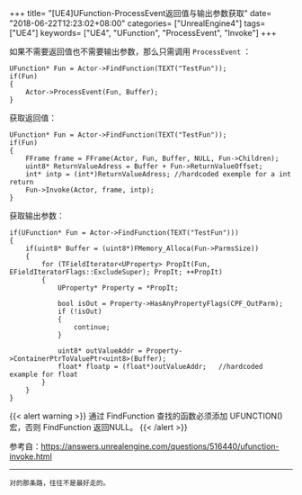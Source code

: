 +++
title= "[UE4]UFunction-ProcessEvent返回值与输出参数获取"
date= "2018-06-22T12:23:02+08:00"
categories= ["UnrealEngine4"]
tags= ["UE4"]
keywords= ["UE4", "UFunction", "ProcessEvent", "Invoke"]
+++

如果不需要返回值也不需要输出参数，那么只需调用 `ProcessEvent` ：

    UFunction* Fun = Actor->FindFunction(TEXT("TestFun"));
    if(Fun)
    {
        Actor->ProcessEvent(Fun, Buffer);
    }


获取返回值：

    UFunction* Fun = Actor->FindFunction(TEXT("TestFun"));
    if(Fun)
    {
        FFrame frame = FFrame(Actor, Fun, Buffer, NULL, Fun->Children);
        uint8* ReturnValueAdress = Buffer + Fun->ReturnValueOffset;
        int* intp = (int*)ReturnValueAdress; //hardcoded exemple for a int return
        Fun->Invoke(Actor, frame, intp);
    }
    
获取输出参数：

    if(UFunction* Fun = Actor->FindFunction(TEXT("TestFun")))
    {
        if(uint8* Buffer = (uint8*)FMemory_Alloca(Fun->ParmsSize))
        {
            for (TFieldIterator<UProperty> PropIt(Fun, EFieldIteratorFlags::ExcludeSuper); PropIt; ++PropIt)
            {
                UProperty* Property = *PropIt;

                bool isOut = Property->HasAnyPropertyFlags(CPF_OutParm);
                if (!isOut)
                {
                    continue;
                }

                uint8* outValueAddr = Property->ContainerPtrToValuePtr<uint8>(Buffer);
                float* floatp = (float*)outValueAddr;   //hardcoded example for float
            }
        }
    }
    
{{< alert warning >}}
通过 FindFunction 查找的函数必须添加 UFUNCTION() 宏，否则 FindFunction 返回NULL。
{{< /alert >}}


参考自：https://answers.unrealengine.com/questions/516440/ufunction-invoke.html

***
`对的那条路，往往不是最好走的。`